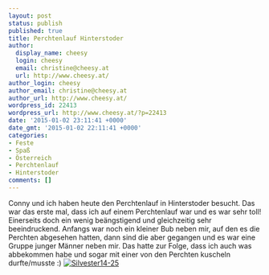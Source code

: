 ```yaml
---
layout: post
status: publish
published: true
title: Perchtenlauf Hinterstoder
author:
  display_name: cheesy
  login: cheesy
  email: christine@cheesy.at
  url: http://www.cheesy.at/
author_login: cheesy
author_email: christine@cheesy.at
author_url: http://www.cheesy.at/
wordpress_id: 22413
wordpress_url: http://www.cheesy.at/?p=22413
date: '2015-01-02 23:11:41 +0000'
date_gmt: '2015-01-02 22:11:41 +0000'
categories:
- Feste
- Spaß
- Österreich
- Perchtenlauf
- Hinterstoder
comments: []
---
```

Conny und ich haben heute den Perchtenlauf in Hinterstoder besucht. Das war das erste mal, dass ich auf einem Perchtenlauf war und es war sehr toll! Einerseits doch ein wenig beängstigend und gleichzeitig sehr beeindruckend. Anfangs war noch ein kleiner Bub neben mir, auf den es die Perchten abgesehen hatten, dann sind die aber gegangen und es war eine Gruppe junger Männer neben mir. Das hatte zur Folge, dass ich auch was abbekommen habe und sogar mit einer von den Perchten kuscheln durfte/musste :)
[![Silvester14-25](http://www.cheesy.at/wp-content/uploads/Silvester14-25.jpg)](http://www.cheesy.at/fotos/events/perchtenlauf-hinterstoder/ "Perchtenlauf Hinterstoder")
